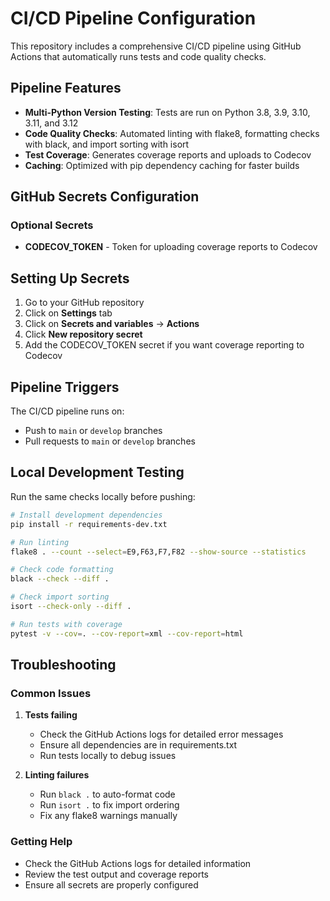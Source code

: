 # CI/CD Pipeline Configuration

This repository includes a comprehensive CI/CD pipeline using GitHub Actions that automatically runs tests and code quality checks.

## Pipeline Features

- **Multi-Python Version Testing**: Tests are run on Python 3.8, 3.9, 3.10, 3.11, and 3.12
- **Code Quality Checks**: Automated linting with flake8, formatting checks with black, and import sorting with isort
- **Test Coverage**: Generates coverage reports and uploads to Codecov
- **Caching**: Optimized with pip dependency caching for faster builds

## GitHub Secrets Configuration

### Optional Secrets

- **CODECOV_TOKEN** - Token for uploading coverage reports to Codecov

## Setting Up Secrets

1. Go to your GitHub repository
2. Click on **Settings** tab
3. Click on **Secrets and variables** → **Actions**
4. Click **New repository secret**
5. Add the CODECOV_TOKEN secret if you want coverage reporting to Codecov

## Pipeline Triggers

The CI/CD pipeline runs on:
- Push to `main` or `develop` branches
- Pull requests to `main` or `develop` branches

## Local Development Testing

Run the same checks locally before pushing:

```bash
# Install development dependencies
pip install -r requirements-dev.txt

# Run linting
flake8 . --count --select=E9,F63,F7,F82 --show-source --statistics

# Check code formatting
black --check --diff .

# Check import sorting
isort --check-only --diff .

# Run tests with coverage
pytest -v --cov=. --cov-report=xml --cov-report=html
```


## Troubleshooting

### Common Issues

1. **Tests failing**
   - Check the GitHub Actions logs for detailed error messages
   - Ensure all dependencies are in requirements.txt
   - Run tests locally to debug issues

2. **Linting failures**
   - Run `black .` to auto-format code
   - Run `isort .` to fix import ordering
   - Fix any flake8 warnings manually

### Getting Help

- Check the GitHub Actions logs for detailed information
- Review the test output and coverage reports
- Ensure all secrets are properly configured